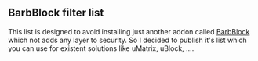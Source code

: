 ## BarbBlock filter list

This list is designed to avoid installing just another addon called [BarbBlock](https://github.com/paulgb/BarbBlock) which not adds any layer to security. So I decided to publish it's list which you can use for existent solutions like uMatrix, uBlock, ....
